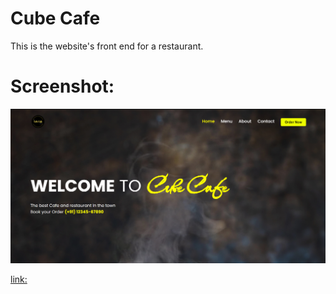 # Cube Cafe

This is the website's front end for a restaurant.

# Screenshot:

<p align="center" >
       <img src="src/assets/screenshot1.png"/ width ="900">
</p>

[link:]("https://capstone-project-restaurant-website.vercel.app/")